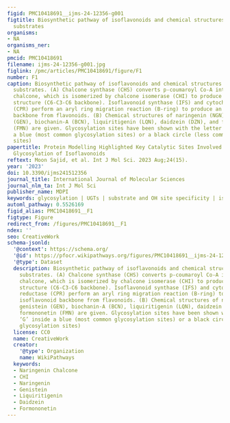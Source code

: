```yaml
---
figid: PMC10418691__ijms-24-12356-g001
figtitle: Biosynthetic pathway of isoflavonoids and chemical structures of selected
  substrates
organisms:
- NA
organisms_ner:
- NA
pmcid: PMC10418691
filename: ijms-24-12356-g001.jpg
figlink: /pmc/articles/PMC10418691/figure/F1
number: F1
caption: Biosynthetic pathway of isoflavonoids and chemical structures of selected
  substrates. (A) Chalcone synthase (CHS) converts p-coumaroyl Co-A into naringenin
  chalcone, which is isomerized by chalcone isomerase (CHI) to produce the flavonoid
  structure (C6-C3-C6 backbone). Isoflavonoid synthase (IFS) and cytochrome P450 reductase
  (CPR) perform an aryl ring migration reaction (B-ring) to produce an isoflavonoid
  backbone from flavonoids. (B) Chemical structures of naringenin (NGN), genistein
  (GEN), biochanin-A (BCN), liquiritigenin (LQN), daidzein (DZN), and formononetin
  (FMN) are given. Glycosylation sites have been shown with the letter ‘G’ inside
  a blue (most common glycosylation sites) or a black circle (less common glycosylation
  sites)
papertitle: Protein Modelling Highlighted Key Catalytic Sites Involved in Position-Specific
  Glycosylation of Isoflavonoids
reftext: Moon Sajid, et al. Int J Mol Sci. 2023 Aug;24(15).
year: '2023'
doi: 10.3390/ijms241512356
journal_title: International Journal of Molecular Sciences
journal_nlm_ta: Int J Mol Sci
publisher_name: MDPI
keywords: glycosylation | UGTs | substrate and OH site specificity | isoflavonoids
automl_pathway: 0.5526169
figid_alias: PMC10418691__F1
figtype: Figure
redirect_from: /figures/PMC10418691__F1
ndex: ''
seo: CreativeWork
schema-jsonld:
  '@context': https://schema.org/
  '@id': https://pfocr.wikipathways.org/figures/PMC10418691__ijms-24-12356-g001.html
  '@type': Dataset
  description: Biosynthetic pathway of isoflavonoids and chemical structures of selected
    substrates. (A) Chalcone synthase (CHS) converts p-coumaroyl Co-A into naringenin
    chalcone, which is isomerized by chalcone isomerase (CHI) to produce the flavonoid
    structure (C6-C3-C6 backbone). Isoflavonoid synthase (IFS) and cytochrome P450
    reductase (CPR) perform an aryl ring migration reaction (B-ring) to produce an
    isoflavonoid backbone from flavonoids. (B) Chemical structures of naringenin (NGN),
    genistein (GEN), biochanin-A (BCN), liquiritigenin (LQN), daidzein (DZN), and
    formononetin (FMN) are given. Glycosylation sites have been shown with the letter
    ‘G’ inside a blue (most common glycosylation sites) or a black circle (less common
    glycosylation sites)
  license: CC0
  name: CreativeWork
  creator:
    '@type': Organization
    name: WikiPathways
  keywords:
  - Naringenin Chalcone
  - CHI
  - Naringenin
  - Genistein
  - Liquiritigenin
  - Daidzein
  - Formononetin
---
```

